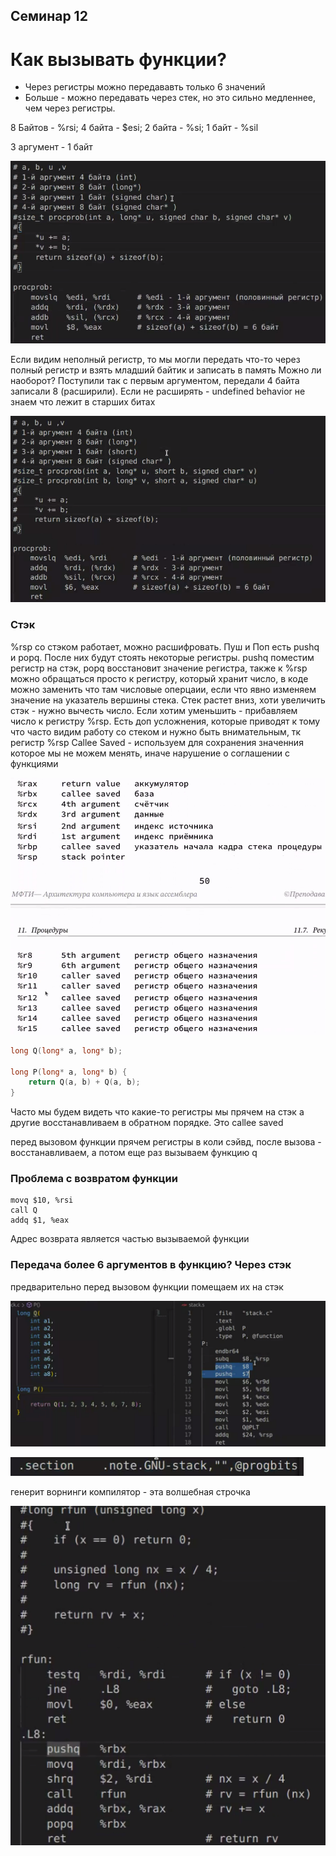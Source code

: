 ## Семинар 12

# Как вызывать функции?
- Через регистры можно передававть только 6 значений
- Больше - можно передавать через стек, но это сильно медленнее, чем через регистры.


8 Байтов - %rsi; 4 байта - $esi; 2 байта - %si; 1 байт - %sil

3 аргумент - 1 байт

![alt text](image.png)

Если видим неполный регистр, то мы могли передать что-то через полный регистр и взять младший байтик и записать в память
Можно ли наоборот? Поступили так с первым аргументом, передали 4 байта записали 8 (расширили). Если не расширять - undefined behavior не знаем что лежит в старших битах

![alt text](image-2.png)

### Стэк

%rsp со стэком работает, можно расшифровать. Пуш и Поп есть pushq и  popq. После них будут стоять некоторые регистры. pushq поместим регистр на стэк, popq восстановит значение регистра, также к %rsp можно обращаться просто к регистру, который хранит число, в коде можно заменить что там числовые оперцаии, если что явно изменяем значение на указатель вершины стека. Стек растет вниз, хоти увеличить стэк - нужно вычесть число. Если хотим уменьшить - прибавляем число к регистру %rsp. Есть доп усложнения, которые приводят к тому что часто видим работу со стеком и нужно быть внимательным, тк регистр %rsp Callee Saved - используем для сохранения значенния которое мы не можем менять, иначе нарушение о соглашении с функциями 

![alt text](image-3.png)

```c
long Q(long* a, long* b);

long P(long* a, long* b) {
    return Q(a, b) + Q(a, b);
}
```

Часто мы будем видеть что какие-то регистры мы прячем на стэк а другие восстанавливаем в обратном порядке. Это callee saved 

перед вызовом функции прячем регистры в коли сэйвд, после вызова - восстанавливаем, а потом еще раз вызываем функцию q

### Проблема с возвратом функции
```shell
movq $10, %rsi
call Q
addq $1, %eax
```

Адрес возврата является частью вызываемой функции

### Передача более 6 аргументов в функцию? Через стэк
предварительно перед вызовом функции помещаем их на стэк

![alt text](image-4.png)

![alt text](image-5.png)

генерит ворнинги компилятор - эта волшебная строчка

![alt text](image-6.png)

